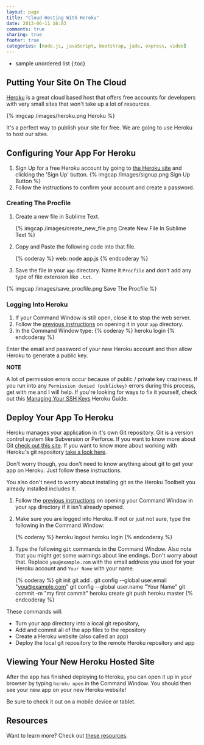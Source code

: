 ```yaml
---
layout: page
title: "Cloud Hosting With Heroku"
date: 2013-06-11 16:03
comments: true
sharing: true
footer: true
categories: [node.js, javaScript, bootstrap, jade, express, video]
---
```


* sample unordered list
{:toc}

## Putting Your Site On The Cloud

[Heroku](https://www.heroku.com/) is a great cloud based host that offers free accounts for developers
with very small sites that won't take up a lot of resources.

{% imgcap /images/heroku.png Heroku %}

It's a perfect way to publish your site for free.  We are going to use Heroku to
host our sites.

## Configuring Your App For Heroku

 1. Sign Up for a free Heroku account by going to [the Heroku site](https://www.heroku.com/)
  and clicking the  'Sign Up' button. {% imgcap /images/signup.png Sign Up Button %}
 2. Follow the instructions to confirm your account and create a password.

### Creating The Procfile

 1. Create a new file in Sublime Text.

    {% imgcap /images/create_new_file.png Create New File In Sublime Text %}

 2. Copy and Paste the following code into that file.

    {% coderay %}
    web: node app.js
    {% endcoderay %}

 3.  Save the file in your `app` directory.  Name it `Procfile` and don't add any type of file
 extension like `.txt`.

{% imgcap /images/save_procfile.png Save The Procfile %}

### Logging Into Heroku

 1. If your Command Window is still open, close it to stop the web server.
 2. Follow the [previous instructions](http://html5devgal.com/getting-started/#running-some-commands-in-the-command-window)
 on opening it in your `app` directory.
 3. In the Command Window type:
    {% coderay %}
    heroku login
    {% endcoderay %}

 Enter the email and password of your new Heroku account and then allow Heroku to
 generate a public key.

 **NOTE**

 A lot of permission errors occur because of public / private key craziness.
 If you run into any `Permission denied (publickey)` errors during this process,
 get with me and I will help.  If you're looking for ways to fix it yourself,
 check out this [Managing Your SSH Keys](https://devcenter.heroku.com/articles/keys)
 Heroku Guide.

## Deploy Your App To Heroku

Heroku manages your application in it's own Git repository.  Git is a version control system
like Subversion or Perforce.  If you want to know more about Git
[check out this site](http://git-scm.com/). If you want to know more about working with
Heroku's git repository [take a look here](https://devcenter.heroku.com/articles/git#tracking-your-app-in-git).

Don't worry though, you don't need to know anything about git to get your app on Heroku.
Just follow these instructions.

You also don't need to worry about installing git as the Heroku Toolbelt you already installed
includes it.

 1. Follow the [previous instructions](http://html5devgal.com/getting-started/#running-some-commands-in-the-command-window)
 on opening your Command Window in your `app` directory if it isn't already opened.
 2. Make sure you are logged into Heroku.  If not or just not sure, type the following in the Command Window:

    {% coderay %}
      heroku logout
      heroku login
    {% endcoderay %}

 3. Type the following `git` commands in the Command Window.
 Also note that you might get some warnings about line endings.  Don't worry about that.
 Replace `you@example.com` with the email address you used for your Heroku account and `Your Name` with your name.

    {% coderay %}
      git init
      git add .
      git config --global user.email "you@example.com"
      git config --global user.name "Your Name"
      git commit -m "my first commit"
      heroku create
      git push heroku master
    {% endcoderay %}

These commands will:

 * Turn your app directory into a local git repository,
 * Add and commit all of the app files to the repository
 * Create a Heroku website (also called an app)
 * Deploy the local git repository to the remote Heroku repository and app

## Viewing Your New Heroku Hosted Site

After the app has finished deploying to Heroku, you can open it up
in your browser by typing `heroku open` in the Command Window.
You should then see your new app on your new Heroku website!

Be sure to check it out on a mobile device or tablet.

## Resources
Want to learn more?  Check out [these resources](/resources/).